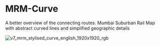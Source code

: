 # MRM-Curve
A better overview of the connecting routes. Mumbai Suburban Rail Map with abstract curved lines and simplified geographic details

![v7_mrm_stylised_curve_english_1920x1920_rgb](https://user-images.githubusercontent.com/9861917/62410727-d240d000-b607-11e9-9999-04095e2c55b3.jpg)
